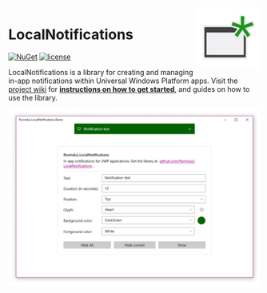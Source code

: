 <img src="images/logo.png" width="125" height="125" align="right">

# LocalNotifications

[![NuGet](https://img.shields.io/nuget/v/RavinduL.LocalNotifications.svg?style=for-the-badge)](https://www.nuget.org/packages/RavinduL.LocalNotifications)
[![license](https://img.shields.io/github/license/RavinduL/LocalNotifications.svg?style=for-the-badge)](https://github.com/RavinduL/LocalNotifications/blob/master/LICENSE)

LocalNotifications is a library for creating and managing in-app notifications within Universal Windows Platform apps. Visit the [project wiki](https://github.com/RavinduL/LocalNotifications/wiki) for [**instructions on how to get started**](https://github.com/RavinduL/LocalNotifications/wiki/Guide:-Getting-Started), and guides on how to use the library.

<img src="images/demo.gif">
